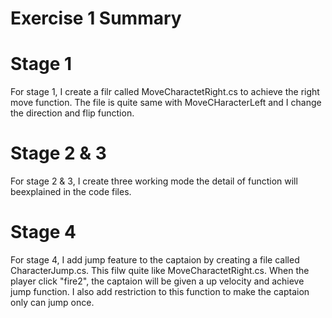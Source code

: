 # Exercise 1 Summary

# Stage 1

For stage 1, I create a filr called MoveCharactetRight.cs to achieve the right move function. The file is quite same with MoveCHaracterLeft and I change the direction and flip function.


# Stage 2 & 3

For stage 2 & 3, I create three working mode the detail of function will beexplained in the code files.

# Stage 4

For stage 4, I add jump feature to the captaion by creating a file called CharacterJump.cs. This filw quite like MoveCharactetRight.cs. When the player click "fire2", the captaion will be given a up velocity and achieve jump function. I also add restriction to this function to make the captaion only can jump once. 